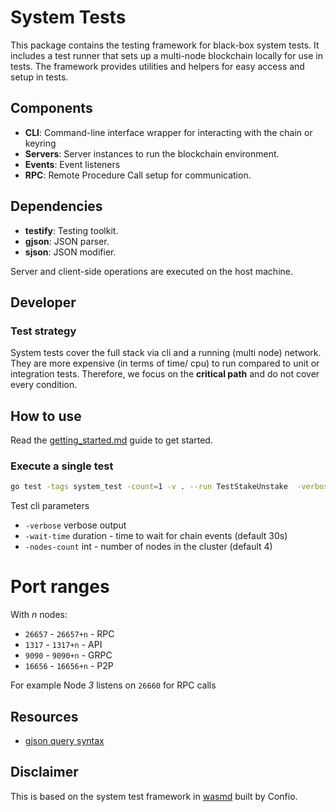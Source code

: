 # System Tests

This package contains the testing framework for black-box system tests. It includes a test runner that sets up a 
multi-node blockchain locally for use in tests. The framework provides utilities and helpers for easy access and 
setup in tests.

## Components

- **CLI**: Command-line interface wrapper for interacting with the chain or keyring
- **Servers**: Server instances to run the blockchain environment.
- **Events**: Event listeners
- **RPC**: Remote Procedure Call setup for communication.

## Dependencies

- **testify**: Testing toolkit.
- **gjson**: JSON parser.
- **sjson**: JSON modifier.

Server and client-side operations are executed on the host machine.

## Developer

### Test strategy

System tests cover the full stack via cli and a running (multi node) network. They are more expensive (in terms of time/ cpu) 
to run compared to unit or integration tests. 
Therefore, we focus on the **critical path** and do not cover every condition.

## How to use

Read the [getting_started.md](../systemtests/getting_started.md) guide to get started.

### Execute a single test

```sh
go test -tags system_test -count=1 -v . --run TestStakeUnstake  -verbose
```

Test cli parameters

* `-verbose` verbose output
* `-wait-time` duration - time to wait for chain events (default 30s)
* `-nodes-count` int - number of nodes in the cluster (default 4)

# Port ranges

With *n* nodes:

* `26657` - `26657+n` - RPC
* `1317` - `1317+n` - API
* `9090` - `9090+n` - GRPC
* `16656` - `16656+n` - P2P

For example Node *3* listens on `26660` for RPC calls

## Resources

* [gjson query syntax](https://github.com/tidwall/gjson#path-syntax)

## Disclaimer

This is based on the system test framework in [wasmd](https://github.com/CosmWasm/wasmd) built by Confio.
